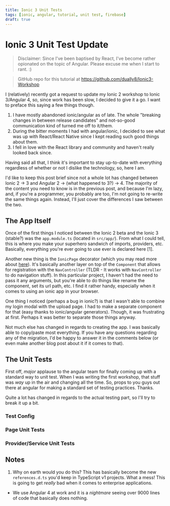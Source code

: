 ```yaml
---
title: Ionic 3 Unit Tests
tags: [ionic, angular, tutorial, unit test, firebase]
draft: true
---
```


# Ionic 3 Unit Test Update

> Disclaimer: Since I've been baptised by React, I've become rather opionated on the topic of Angular. Please excuse me when I start to rant. :)

> GitHub repo for this tutorial at https://github.com/dually8/Ionic3-Workshop

I (relatively) recently got a request to update my Ionic 2 workshop to Ionic 3/Angular 4, so, since work has been slow,
I decided to give it a go. I want to preface this saying a few things though.

1. I have mostly abandoned ionic/angular as of late. The whole "breaking changes in between release candidates" and not-so-good communication kind of turned me off to it/them.
2. During the bitter moments I had with angular/ionic, I decided to see what was up with React/React Native since I kept reading such good things about them.
3. I fell in love with the React library and community and haven't really looked back since.

Having said all that, I think it's important to stay up-to-date with everything regardless of whether or not I dislike the technology, so, here I am.

I'd like to keep this post brief since not a whole lot has changed between Ionic 2 -> 3 and Angular 2 -> (what happened to 3?) -> 4. The majority of the content you need to know is in the previous post, and because I'm lazy, and, if you're a programmer, you probably are too, I'm not going to re-write the same things again. Instead, I'll just cover the differences I saw between the two.

## The App Itself

Once of the first things I noticed between the Ionic 2 beta and the Ionic 3 (stable?) was the `app.module.ts` (located in `src/app/`). From what I could tell, this is where you make your superhero sandwich of imports, providers, etc. Basically, everything you're ever going to use ever is declared here [1].

Another new thing is the `IonicPage` decorator (which you may read more about [here](https://ionicframework.com/docs/api/navigation/IonicPage/)). It's basically another layer on top of the `Component` that allows for registration with the `NavController` (TLDR - It works with `NavController` to do navigation stuff). In this particular project, I haven't had the need to pass it any arguments, but you're able to do things like rename the component, set its url path, etc. I find it rather handy, especially when it comes to using an ionic app in your browser.

One thing I noticed (perhaps a bug in ionic?) is that I wasn't able to combine my login modal with the upload page. I had to make a separate component for that (easy thanks to ionic/angular generators). Though, it was frustrating at first. Perhaps it was better to separate those things anyway.

Not much else has changed in regards to creating the app. I was basically able to copy/paste most everything. If you have any questions regarding any of the migration, I'd be happy to answer it in the comments below (or even make another blog post about it if it comes to that).

## The Unit Tests

First off, _major_ applause to the angular team for finally coming up with a standard way to unit test. When I was writing the first workshop, that stuff was _way_ up in the air and changing all the time. So, props to you guys out there at angular for making a standard set of testing practices. Thanks.

Quite a lot has changed in regards to the actual testing part, so I'll try to break it up a bit.

### Test Config



### Page Unit Tests

### Provider/Service Unit Tests

## Notes

1. Why on earth would you do this? This has basically become the new `references.d.ts` you'd keep in TypeScript v1 projects. What a mess! This is going to get _really_ bad when it comes to enterprise applications.
  - We use Angular 4 at work and it is a _nightmare_ seeing over 9000 lines of code that basically does nothing.